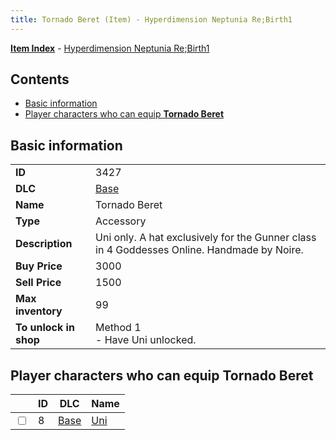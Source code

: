 ```yaml
---
title: Tornado Beret (Item) - Hyperdimension Neptunia Re;Birth1
---
```


[**Item Index**](/neptunia/rb1/item/index.html) - [Hyperdimension Neptunia Re;Birth1](/neptunia/rb1)

## Contents

- [Basic information](#basic-information)
- [Player characters who can equip **Tornado Beret**](#player-characters-who-can-equip-tornado-beret)
## Basic information

|   |   |
| -- | -- |
| **ID** | 3427 |
| **DLC** | [Base](/neptunia/rb1/dlc/1-base.html) |
| **Name** | Tornado Beret |
| **Type** | Accessory |
| **Description** | Uni only. A hat exclusively for the Gunner class in 4 Goddesses Online. Handmade by Noire. |
| **Buy Price** | 3000 |
| **Sell Price** | 1500 |
| **Max inventory** | 99 |
| **To unlock in shop** | Method 1<br />- Have Uni unlocked. |


## Player characters who can equip **Tornado Beret**

|    | ID | DLC | Name |
| -- | -- | --- | ---- |
| <input type="checkbox" id="rb1-player-1-8" class="trackbox" /> | 8 | [Base](/neptunia/rb1/dlc/1-base.html) | [Uni](/neptunia/rb1/player/1-8-uni.html) |
